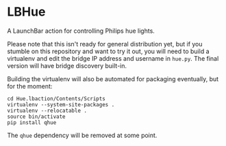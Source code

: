 # LBHue
A LaunchBar action for controlling Philips hue lights.

Please note that this isn't ready for general distribution yet, but if
you stumble on this repository and want to try it out, you will need
to build a virtualenv and edit the bridge IP address and username in
`hue.py`.  The final version will have bridge discovery built-in.

Building the virtualenv will also be automated for packaging
eventually, but for the moment:

```
cd Hue.lbaction/Contents/Scripts
virtualenv --system-site-packages .
virtualenv --relocatable .
source bin/activate
pip install qhue
```

The `qhue` dependency will be removed at some point.
